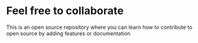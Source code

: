# Feel free to collaborate
This is an open  source repository where you can learn how to contribute to open source by adding features or documentation
